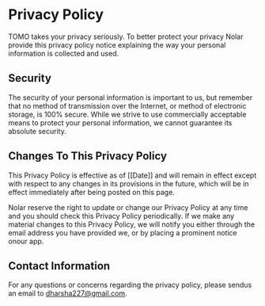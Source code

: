 
# Privacy Policy

TOMO takes your privacy seriously. To better protect your privacy Nolar provide this privacy policy notice explaining the way your personal information is collected and used.





## Security

The security of your personal information is important to us, but remember that no method of transmission over the Internet, or method of electronic storage, is 100% secure. While we strive to use commercially acceptable means to protect your personal information, we cannot guarantee its absolute security.


## Changes To This Privacy Policy

This Privacy Policy is effective as of [[Date]] and will remain in effect except with respect to any changes in its provisions in the future, which will be in effect immediately after being posted on this page.

Nolar reserve the right to update or change our Privacy Policy at any time and you should check this Privacy Policy periodically. If we make any material changes to this Privacy Policy, we will notify you either through the email address you have provided we, or by placing a prominent notice onour app.


## Contact Information

For any questions or concerns regarding the privacy policy, please sendus an email to dharsha227@gmail.com.
